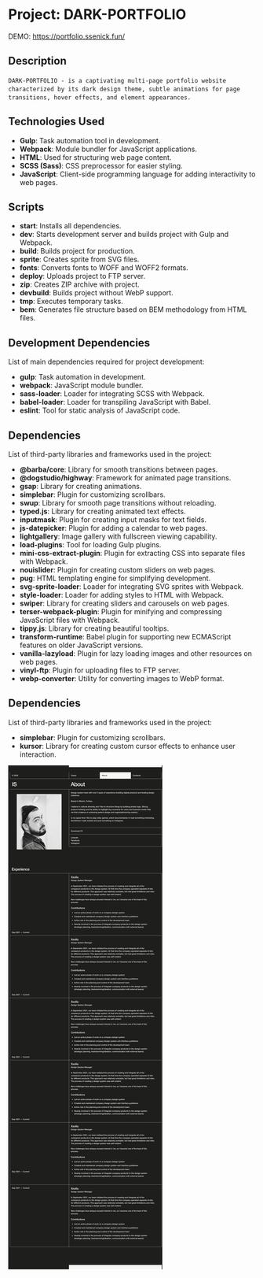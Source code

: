 # Project: DARK-PORTFOLIO

DEMO: https://portfolio.ssenick.fun/

## Description
`DARK-PORTFOLIO - is a captivating multi-page portfolio website characterized by its dark design theme, subtle animations for page transitions, hover effects, and element appearances.`

## Technologies Used
- **Gulp**: Task automation tool in development.
- **Webpack**: Module bundler for JavaScript applications.
- **HTML**: Used for structuring web page content.
- **SCSS (Sass)**: CSS preprocessor for easier styling.
- **JavaScript**: Client-side programming language for adding interactivity to web pages.

## Scripts
- **start**: Installs all dependencies.
- **dev**: Starts development server and builds project with Gulp and Webpack.
- **build**: Builds project for production.
- **sprite**: Creates sprite from SVG files.
- **fonts**: Converts fonts to WOFF and WOFF2 formats.
- **deploy**: Uploads project to FTP server.
- **zip**: Creates ZIP archive with project.
- **devbuild**: Builds project without WebP support.
- **tmp**: Executes temporary tasks.
- **bem**: Generates file structure based on BEM methodology from HTML files.

## Development Dependencies
List of main dependencies required for project development:
- **gulp**: Task automation in development.
- **webpack**: JavaScript module bundler.
- **sass-loader**: Loader for integrating SCSS with Webpack.
- **babel-loader**: Loader for transpiling JavaScript with Babel.
- **eslint**: Tool for static analysis of JavaScript code.

## Dependencies
List of third-party libraries and frameworks used in the project:
- **@barba/core**: Library for smooth transitions between pages.
- **@dogstudio/highway**: Framework for animated page transitions.
- **gsap**: Library for creating animations.
- **simplebar**: Plugin for customizing scrollbars.
- **swup**: Library for smooth page transitions without reloading.
- **typed.js**: Library for creating animated text effects.
- **inputmask**: Plugin for creating input masks for text fields.
- **js-datepicker**: Plugin for adding a calendar to web pages.
- **lightgallery**: Image gallery with fullscreen viewing capability.
- **load-plugins**: Tool for loading Gulp plugins.
- **mini-css-extract-plugin**: Plugin for extracting CSS into separate files with Webpack.
- **nouislider**: Plugin for creating custom sliders on web pages.
- **pug**: HTML templating engine for simplifying development.
- **svg-sprite-loader**: Loader for integrating SVG sprites with Webpack.
- **style-loader**: Loader for adding styles to HTML with Webpack.
- **swiper**: Library for creating sliders and carousels on web pages.
- **terser-webpack-plugin**: Plugin for minifying and compressing JavaScript files with Webpack.
- **tippy.js**: Library for creating beautiful tooltips.
- **transform-runtime**: Babel plugin for supporting new ECMAScript features on older JavaScript versions.
- **vanilla-lazyload**: Plugin for lazy loading images and other resources on web pages.
- **vinyl-ftp**: Plugin for uploading files to FTP server.
- **webp-converter**: Utility for converting images to WebP format.

## Dependencies
List of third-party libraries and frameworks used in the project:
- **simplebar**: Plugin for customizing scrollbars.
- **kursor**: Library for creating custom cursor effects to enhance user interaction.

![Screenshot](https://github.com/ssenick/dark-portfolio/blob/master/dark-portfolio.png)
